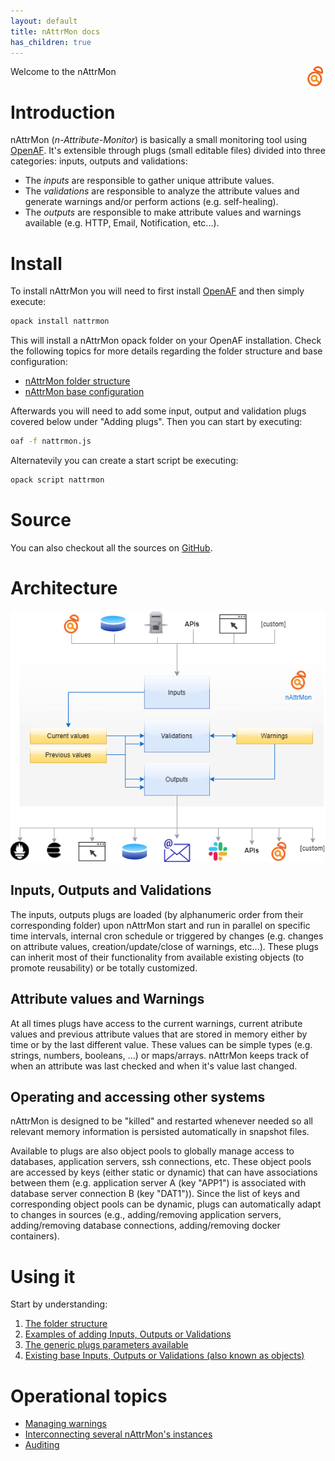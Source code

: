 ```yaml
---
layout: default
title: nAttrMon docs
has_children: true
---
```



<a href="/"><img align="right" src="images/logo.png"></a>
Welcome to the nAttrMon

# Introduction

nAttrMon (*n-Attribute-Monitor*) is basically a small monitoring tool using [OpenAF](https://github.com/openaf/openaf). It's extensible through plugs (small editable files) divided into three categories: inputs, outputs and validations:
   * The *inputs* are responsible to gather unique attribute values.
   * The *validations* are responsible to analyze the attribute values and generate warnings and/or perform actions (e.g. self-healing).
   * The *outputs* are responsible to make attribute values and warnings available (e.g. HTTP, Email, Notification, etc...).

# Install

To install nAttrMon you will need to first install [OpenAF](https://openaf.github.io/openaf-docs/#installing) and then simply execute:

````bash
opack install nattrmon
````
This will install a nAttrMon opack folder on your OpenAF installation. Check the following topics for more details regarding the folder structure and base configuration:

* [nAttrMon folder structure](docs/concepts/nAttrMon-folder-structure)
* [nAttrMon base configuration](docs/concepts/nAttrMon-base-configuration)

Afterwards you will need to add some input, output and validation plugs covered below under "Adding plugs". Then you can start by executing:

````bash
oaf -f nattrmon.js
````

Alternatevily you can create a start script be executing:

````bash
opack script nattrmon
````

# Source

You can also checkout all the sources on [GitHub](https://github.com/OpenAF/nAttrMon).

# Architecture

<div style="text-align:center"><img src="images/nattrmon_arch.png" alt="nAttrMon architecture"/></div>

## Inputs, Outputs and Validations

The inputs, outputs plugs are loaded (by alphanumeric order from their corresponding folder) upon nAttrMon start and run in parallel on specific time intervals, internal cron schedule or triggered by changes (e.g. changes on attribute values, creation/update/close of warnings, etc...). These plugs can inherit most of their functionality from available existing objects (to promote reusability) or be totally customized.

## Attribute values and Warnings 

At all times plugs have access to the current warnings, current atribute values and previous attribute values that are stored in memory either by time or by the last different value. These values can be simple types (e.g. strings, numbers, booleans, ...) or maps/arrays. nAttrMon keeps track of when an attribute was last checked and when it's value last changed. 

## Operating and accessing other systems

nAttrMon is designed to be "killed" and restarted whenever needed so all relevant memory information is persisted automatically in snapshot files.

Available to plugs are also object pools to globally manage access to databases, application servers, ssh connections, etc. These object pools are accessed by keys (either static or dynamic) that can have associations between them (e.g. application server A (key "APP1") is associated with database server connection B (key "DAT1")). Since the list of keys and corresponding object pools can be dynamic, plugs can automatically adapt to changes in sources (e.g., adding/removing application servers, adding/removing database connections, adding/removing docker containers).

# Using it

Start by understanding:

1. [The folder structure](docs/concepts/nAttrMon-folder-structure.md)
2. [Examples of adding Inputs, Outputs or Validations](docs/howto/Examples)
3. [The generic plugs parameters available](docs/concepts/nAttrMon-Plugs)
4. [Existing base Inputs, Outputs or Validations (also known as objects)](reference/nAttrMon-Objects.md)

# Operational topics

* [Managing warnings](docs/howto/nAttrMon-Warnings)
* [Interconnecting several nAttrMon's instances](docs/howto/nAttrMon-Interconnect)
* [Auditing](docs/howto/nAttrMon-Auditing)
